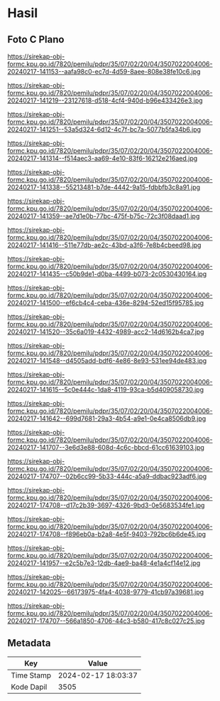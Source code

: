 # Hasil

## Foto C Plano

https://sirekap-obj-formc.kpu.go.id/7820/pemilu/pdpr/35/07/02/20/04/3507022004006-20240217-141153--aafa98c0-ec7d-4d59-8aee-808e38fe10c6.jpg

https://sirekap-obj-formc.kpu.go.id/7820/pemilu/pdpr/35/07/02/20/04/3507022004006-20240217-141219--23127618-d518-4cf4-940d-b96e433426e3.jpg

https://sirekap-obj-formc.kpu.go.id/7820/pemilu/pdpr/35/07/02/20/04/3507022004006-20240217-141251--53a5d324-6d12-4c7f-bc7a-5077b5fa34b6.jpg

https://sirekap-obj-formc.kpu.go.id/7820/pemilu/pdpr/35/07/02/20/04/3507022004006-20240217-141314--f514aec3-aa69-4e10-83f6-16212e216aed.jpg

https://sirekap-obj-formc.kpu.go.id/7820/pemilu/pdpr/35/07/02/20/04/3507022004006-20240217-141338--55213481-b7de-4442-9a15-fdbbfb3c8a91.jpg

https://sirekap-obj-formc.kpu.go.id/7820/pemilu/pdpr/35/07/02/20/04/3507022004006-20240217-141359--ae7d1e0b-77bc-475f-b75c-72c3f08daad1.jpg

https://sirekap-obj-formc.kpu.go.id/7820/pemilu/pdpr/35/07/02/20/04/3507022004006-20240217-141416--511e77db-ae2c-43bd-a3f6-7e8b4cbeed98.jpg

https://sirekap-obj-formc.kpu.go.id/7820/pemilu/pdpr/35/07/02/20/04/3507022004006-20240217-141435--c50b9de1-d0ba-4499-b073-2c0530430164.jpg

https://sirekap-obj-formc.kpu.go.id/7820/pemilu/pdpr/35/07/02/20/04/3507022004006-20240217-141500--ef6cb4c4-ceba-436e-8294-52ed15f95785.jpg

https://sirekap-obj-formc.kpu.go.id/7820/pemilu/pdpr/35/07/02/20/04/3507022004006-20240217-141520--35c6a019-4432-4989-acc2-14d6162b4ca7.jpg

https://sirekap-obj-formc.kpu.go.id/7820/pemilu/pdpr/35/07/02/20/04/3507022004006-20240217-141548--d4505add-bdf6-4e86-8e93-531ee94de483.jpg

https://sirekap-obj-formc.kpu.go.id/7820/pemilu/pdpr/35/07/02/20/04/3507022004006-20240217-141615--5c0e444c-1da8-4119-93ca-b5d409058730.jpg

https://sirekap-obj-formc.kpu.go.id/7820/pemilu/pdpr/35/07/02/20/04/3507022004006-20240217-141642--699d7681-29a3-4b54-a9e1-0e4ca8506db9.jpg

https://sirekap-obj-formc.kpu.go.id/7820/pemilu/pdpr/35/07/02/20/04/3507022004006-20240217-141707--3e6d3e88-608d-4c6c-bbcd-61cc61639103.jpg

https://sirekap-obj-formc.kpu.go.id/7820/pemilu/pdpr/35/07/02/20/04/3507022004006-20240217-174707--02b6cc99-5b33-444c-a5a9-ddbac923adf6.jpg

https://sirekap-obj-formc.kpu.go.id/7820/pemilu/pdpr/35/07/02/20/04/3507022004006-20240217-174708--d17c2b39-3697-4326-9bd3-0e5683534fe1.jpg

https://sirekap-obj-formc.kpu.go.id/7820/pemilu/pdpr/35/07/02/20/04/3507022004006-20240217-174708--f896eb0a-b2a8-4e5f-9403-792bc6b6de45.jpg

https://sirekap-obj-formc.kpu.go.id/7820/pemilu/pdpr/35/07/02/20/04/3507022004006-20240217-141957--e2c5b7e3-12db-4ae9-ba48-4e1a4cf14e12.jpg

https://sirekap-obj-formc.kpu.go.id/7820/pemilu/pdpr/35/07/02/20/04/3507022004006-20240217-142025--66173975-4fa4-4038-9779-41cb97a39681.jpg

https://sirekap-obj-formc.kpu.go.id/7820/pemilu/pdpr/35/07/02/20/04/3507022004006-20240217-174707--566a1850-4706-44c3-b580-417c8c027c25.jpg


## Metadata

| Key        | Value               |
| ---------- | ------------------- |
| Time Stamp | 2024-02-17 18:03:37 |
| Kode Dapil | 3505                |




